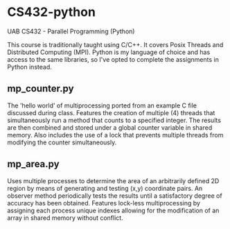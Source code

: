# CS432-python
UAB CS432 - Parallel Programming (Python)

This course is traditionally taught using C/C++. It covers Posix Threads and Distributed Computing (MPI). Python is my language of choice and has access to the same libraries, so I've opted to complete the assignments in Python instead.

## mp_counter.py
The 'hello world' of multiprocessing ported from an example C file discussed during class. Features the creation of multiple (4) threads that simultaneously run a method that counts to a specified integer. The results are then combined and stored under a global counter variable in shared memory. Also includes the use of a lock that prevents multiple threads from modifying the counter simultaneously.

## mp_area.py
Uses multiple processes to determine the area of an arbitrarily defined 2D region by means of generating and testing (x,y) coordinate pairs. An observer method periodically tests the results until a satisfactory degree of accuracy has been obtained. Features lock-less multiprocessing by assigning each process unique indexes allowing for the modification of an array in shared memory without conflict.
